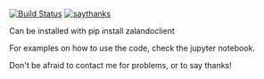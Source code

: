 [![Build Status](https://travis-ci.org/rmeertens/zalandoclient.svg?branch=master)](https://travis-ci.org/rmeertens/zalandoclient)
[![saythanks](https://img.shields.io/badge/say-thanks-ff69b4.svg)](https://saythanks.io/to/rmeertens)


Can be installed with pip install zalandoclient

For examples on how to use the code, check the jupyter notebook. 

Don't be afraid to contact me for problems, or to say thanks!
